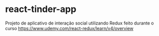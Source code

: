 # react-tinder-app
Projeto de aplicativo de interação social utilizando Redux feito durante o curso https://www.udemy.com/react-redux/learn/v4/overview
